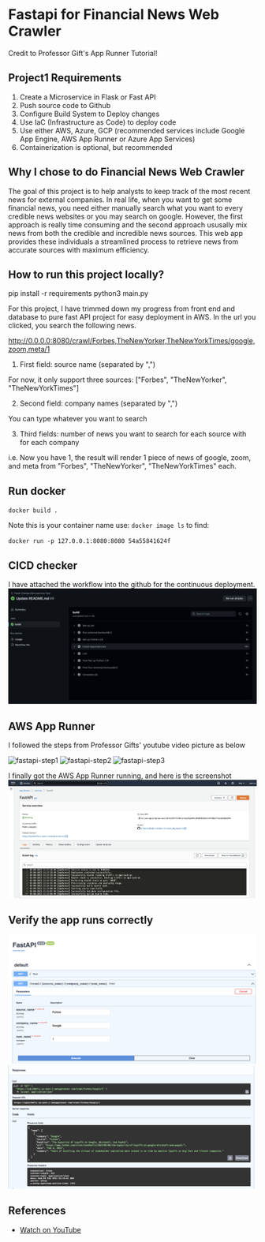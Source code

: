 # Fastapi for Financial News Web Crawler
Credit to Professor Gift's App Runner Tutorial!

## Project1 Requirements
1. Create a Microservice in Flask or Fast API
2. Push source code to Github
3. Configure Build System to Deploy changes
4. Use IaC (Infrastructure as Code) to deploy code
5. Use either AWS, Azure, GCP (recommended services include Google App Engine, AWS App Runner or Azure App Services)
6. Containerization is optional, but recommended

## Why I chose to do Financial News Web Crawler
The goal of this project is to help analysts to keep track of the most recent news for external companies. In real life, when you want to get some financial news, you need either manually search what you want to every credible news websites or you may search on google. However, the first approach is really time consuming and the second approach ususally mix news from both the credible and incredible news sources. This web app provides these individuals a streamlined process to retrieve news from accurate sources with maximum efficiency.

## How to run this project locally?
pip install -r requirements
python3 main.py

For this project, I have trimmed down my progress from front end and database to pure fast API project for easy deployment in AWS. 
In the url you clicked, you search the following news.

http://0.0.0.0:8080/crawl/Forbes,TheNewYorker,TheNewYorkTimes/google,zoom,meta/1
1. First field: source name (separated by ",") 

For now, it only support three sources: ["Forbes", "TheNewYorker", "TheNewYorkTimes"]

2. Second field: company names (separated by ",")

You can type whatever you want to search

3. Third fields: number of news you want to search for each source with for each company

i.e. Now you have 1, the result will render 1 piece of news of google, zoom, and meta from "Forbes", "TheNewYorker", "TheNewYorkTimes" each.


## Run docker
`docker build .`

Note this is your container name use:  `docker image ls` to find:

`docker run -p 127.0.0.1:8080:8080 54a55841624f`


## CICD checker
I have attached the workflow into the github for the continuous deployment.
![CICD proof](https://github.com/yikai-Liu/yikai-liu-idsproject1/blob/main/CICD_deploy.png)


## AWS App Runner
I followed the steps from Professor Gifts' youtube video picture as below

![fastapi-step1](https://user-images.githubusercontent.com/58792/131587003-f5667c28-7cbe-402e-8795-f32a6ca9a4d1.png)
![fastapi-step2](https://user-images.githubusercontent.com/58792/131587286-341e795c-76dc-46a1-8ee9-528134410935.png)
![fastapi-step3](https://user-images.githubusercontent.com/58792/131587004-198ad6d5-2197-4de5-a6dd-4eb3c41e675e.png)

I finally got the AWS App Runner running, and here is the screenshot
![fastapi-step4](https://github.com/yikai-Liu/yikai-liu-idsproject1/blob/main/AWS_apprunner_proof.png)


## Verify the app runs correctly


![fastapi-swagger_1](https://github.com/yikai-Liu/yikai-liu-idsproject1/blob/main/swagger_1.png)
![fastapi-swagger_2](https://github.com/yikai-Liu/yikai-liu-idsproject1/blob/main/swagger_2.png)


## References

* [Watch on YouTube](https://youtu.be/XBBDqLf23Og)

